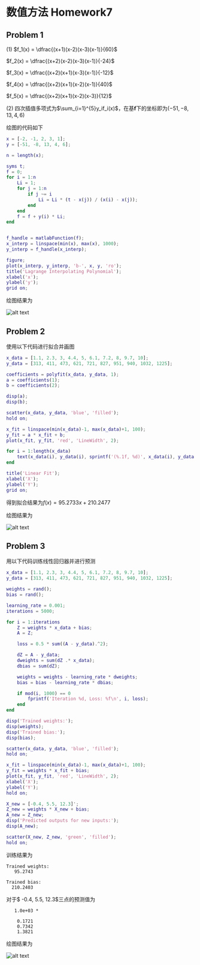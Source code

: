 # 数值方法 Homework7

## Problem 1

(1) $f_1(x) = \dfrac{(x+1)(x-2)(x-3)(x-1)}{60}$

$f_2(x) = \dfrac{(x+2)(x-2)(x-3)(x-1)}{-24}$

$f_3(x) = \dfrac{(x+2)(x+1)(x-3)(x-1)}{-12}$

$f_4(x) = \dfrac{(x+2)(x+1)(x-2)(x-1)}{40}$

$f_5(x) = \dfrac{(x+2)(x+1)(x-2)(x-3)}{12}$

(2) 四次插值多项式为$\sum_{i=1}^{5}y_if_i(x)$，在基$\boldsymbol{f}$下的坐标即为$(-51, -8, 13, 4, 6)$

绘图的代码如下
```matlab
x = [-2, -1, 2, 3, 1];
y = [-51, -8, 13, 4, 6];

n = length(x);

syms t;
f = 0;
for i = 1:n
    Li = 1;
    for j = 1:n
        if j ~= i
            Li = Li * (t - x(j)) / (x(i) - x(j));
        end
    end
    f = f + y(i) * Li;
end


f_handle = matlabFunction(f);
x_interp = linspace(min(x), max(x), 1000);
y_interp = f_handle(x_interp);

figure;
plot(x_interp, y_interp, 'b-', x, y, 'ro');
title('Lagrange Interpolating Polynomial');
xlabel('x');
ylabel('y');
grid on;
```
绘图结果为

![alt text](HW7_1.jpg)


## Problem 2

使用以下代码进行拟合并画图
```matlab
x_data = [1.1, 2.3, 3, 4.4, 5, 6.1, 7.2, 8, 9.7, 10];
y_data = [313, 411, 473, 621, 721, 827, 951, 940, 1032, 1225];

coefficients = polyfit(x_data, y_data, 1);
a = coefficients(1);
b = coefficients(2);

disp(a);
disp(b);

scatter(x_data, y_data, 'blue', 'filled');
hold on;

x_fit = linspace(min(x_data)-1, max(x_data)+1, 100);
y_fit = a * x_fit + b;
plot(x_fit, y_fit, 'red', 'LineWidth', 2);

for i = 1:length(x_data)
    text(x_data(i), y_data(i), sprintf('(%.1f, %d)', x_data(i), y_data(i)));
end

title('Linear Fit');
xlabel('X');
ylabel('Y');
grid on;
```
得到拟合结果为$f(x)=   95.2733x+  210.2477$

绘图结果为

![alt text](HW7_2.jpg)


## Problem 3

用以下代码训练线性回归器并进行预测
```matlab
x_data = [1.1, 2.3, 3, 4.4, 5, 6.1, 7.2, 8, 9.7, 10];
y_data = [313, 411, 473, 621, 721, 827, 951, 940, 1032, 1225];

weights = rand();
bias = rand();

learning_rate = 0.001;
iterations = 5000;

for i = 1:iterations
    Z = weights * x_data + bias; 
    A = Z; 

    loss = 0.5 * sum((A - y_data).^2);

    dZ = A - y_data;
    dweights = sum(dZ .* x_data); 
    dbias = sum(dZ); 

    weights = weights - learning_rate * dweights;
    bias = bias - learning_rate * dbias;

    if mod(i, 1000) == 0
        fprintf('Iteration %d, Loss: %f\n', i, loss);
    end
end

disp('Trained weights:');
disp(weights);
disp('Trained bias:');
disp(bias);

scatter(x_data, y_data, 'blue', 'filled');
hold on;

x_fit = linspace(min(x_data)-1, max(x_data)+1, 100);
y_fit = weights * x_fit + bias;
plot(x_fit, y_fit, 'red', 'LineWidth', 2);
xlabel('X');
ylabel('Y');
hold on;

X_new = [-0.4, 5.5, 12.3]';
Z_new = weights * X_new + bias; 
A_new = Z_new;
disp('Predicted outputs for new inputs:');
disp(A_new);

scatter(X_new, Z_new, 'green', 'filled');
hold on;
```

训练结果为
```
Trained weights:
   95.2743

Trained bias:
  210.2403
```
对于$ -0.4, 5.5, 12.3$三点的预测值为
```
   1.0e+03 *

    0.1721
    0.7342
    1.3821
```
绘图结果为

![alt text](HW7_3.jpg)
